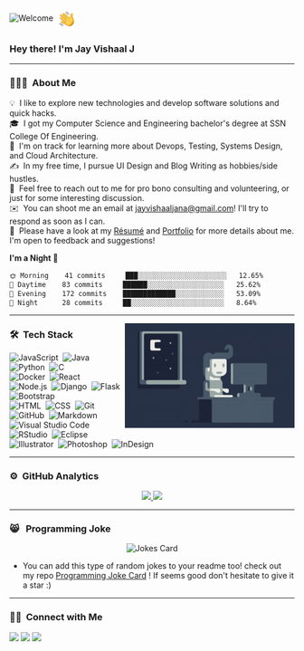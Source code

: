 <img alt="Welcome" src="./assets/gifgit.gif"/>

<img alt="Night Coding" src="./assets/Hand%20Wave.gif" width='40' align="center"/>
<h3>Hey there! I'm Jay Vishaal J</h3>

---
### 👨🏻‍💻 &nbsp;About Me

💡 &nbsp;I like to explore new technologies and develop software solutions and quick hacks.\
🎓 &nbsp;I got my Computer Science and Engineering bachelor's degree at SSN College Of Engineering.\
🌱 &nbsp;I'm on track for learning more about Devops, Testing, Systems Design, and Cloud Architecture.\
✍️ &nbsp;In my free time, I pursue UI Design and Blog Writing as hobbies/side hustles.\
💬 &nbsp;Feel free to reach out to me for pro bono consulting and volunteering, or just for some interesting discussion.\
✉️ &nbsp;You can shoot me an email at jayvishaaljana@gmail.com! I'll try to respond as soon as I can.\
📄 &nbsp;Please have a look at my [Résumé](https://drive.google.com/file/d/1PGPINbWb9HPs7COScFdgm4XakV8N-Lxf/view?usp=sharing) and [Portfolio](https://jayvishaalj.github.io) for more details about me. I'm open to feedback and suggestions!

**I'm a Night 🦉**
<!--START_SECTION:waka-->
```text
🌞 Morning    41 commits     ███░░░░░░░░░░░░░░░░░░░░░░   12.65% 
🌆 Daytime    83 commits     ██████░░░░░░░░░░░░░░░░░░░   25.62% 
🌃 Evening    172 commits    █████████████░░░░░░░░░░░░   53.09% 
🌙 Night      28 commits     ██░░░░░░░░░░░░░░░░░░░░░░░   8.64%

```
<!--END_SECTION:waka-->

---

<img alt="Night Coding" src="./assets/Night-Coding.gif" align="right"/>

### 🛠 &nbsp;Tech Stack


![JavaScript](https://img.shields.io/badge/-JavaScript-05122A?style=flat&logo=javascript)&nbsp;
![Java](https://img.shields.io/badge/-Java-05122A?style=flat&logo=Java&logoColor=FFA518)&nbsp;
![Python](https://img.shields.io/badge/-Python-05122A?style=flat&logo=python)&nbsp;
![C](https://img.shields.io/badge/-C-05122A?style=flat&logo=C&logoColor=A8B9CC)&nbsp;   
![Docker](https://img.shields.io/badge/-Docker-05122A?style=flat&logo=docker)&nbsp;
![React](https://img.shields.io/badge/-React-05122A?style=flat&logo=react)&nbsp;\
![Node.js](https://img.shields.io/badge/-Node.js-05122A?style=flat&logo=node.js)&nbsp;
![Django](https://img.shields.io/badge/-Django-05122A?style=flat&logo=django&logoColor=092E20)&nbsp;
![Flask](https://img.shields.io/badge/-Flask-05122A?style=flat&logo=flask)&nbsp;
![Bootstrap](https://img.shields.io/badge/-Bootstrap-05122A?style=flat&logo=bootstrap&logoColor=563D7C)\
![HTML](https://img.shields.io/badge/-HTML-05122A?style=flat&logo=HTML5)&nbsp;
![CSS](https://img.shields.io/badge/-CSS-05122A?style=flat&logo=CSS3&logoColor=1572B6)&nbsp;
![Git](https://img.shields.io/badge/-Git-05122A?style=flat&logo=git)&nbsp;
![GitHub](https://img.shields.io/badge/-GitHub-05122A?style=flat&logo=github)&nbsp;
![Markdown](https://img.shields.io/badge/-Markdown-05122A?style=flat&logo=markdown)\
![Visual Studio Code](https://img.shields.io/badge/-Visual%20Studio%20Code-05122A?style=flat&logo=visual-studio-code&logoColor=007ACC)&nbsp;
![RStudio](https://img.shields.io/badge/-RStudio-05122A?style=flat&logo=rstudio)&nbsp;
![Eclipse](https://img.shields.io/badge/-Eclipse-05122A?style=flat&logo=eclipse-ide&logoColor=2C2255)\
![Illustrator](https://img.shields.io/badge/-Illustrator-05122A?style=flat&logo=adobe-illustrator)&nbsp;
![Photoshop](https://img.shields.io/badge/-Photoshop-05122A?style=flat&logo=adobe-photoshop)&nbsp;
![InDesign](https://img.shields.io/badge/-InDesign-05122A?style=flat&logo=adobe-indesign)

---

### ⚙️ &nbsp;GitHub Analytics

<p align="center">

<a href="https://github.com/jayvishaalj">
  <img height="180em" src="https://github-readme-stats-eight-theta.vercel.app/api?username=jayvishaalj&show_icons=true&theme=algolia&include_all_commits=true&count_private=true"/>
  <img height="180em" src="https://github-readme-stats-eight-theta.vercel.app/api/top-langs/?username=jayvishaalj&layout=compact&langs_count=8&theme=algolia"/>
</a>
</p>

---

### 😸 &nbsp; Programming Joke
<p align="center">

<img src="https://programming-joke-card.jayvishaalj.vercel.app/api" alt="Jokes Card" />

-  You can add this type of random jokes to your readme too! check out my repo [Programming Joke Card](https://github.com/jayvishaalj/programming-joke-card) ! If seems good don't hesitate to give it a star :)
</p>

---

### 🤝🏻 &nbsp;Connect with Me

<p align="center">

<a href="https://jayvishaalj.github.io"><img src="https://img.shields.io/badge/-jayvishaalj.github.io-3423A6?style=flat&logo=Google-Chrome&logoColor=white"/></a>
<a href="https://www.linkedin.com/in/jay-vishaal-j"><img src="https://img.shields.io/badge/-Jay%20Vishaal%20J-0077B5?style=flat&logo=Linkedin&logoColor=white"/></a>
<a href="mailto:-jayvishaaljana@gmail.com"><img src="https://img.shields.io/badge/-jayvishaaljana@gmail.com-D14836?style=flat&logo=Gmail&logoColor=white"/></a>

</p>


